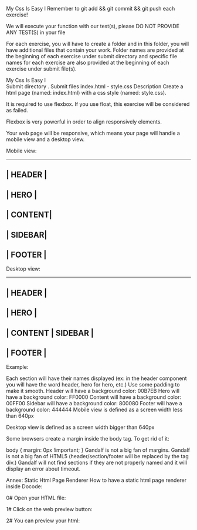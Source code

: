 My Css Is Easy I
Remember to git add && git commit && git push each exercise!

We will execute your function with our test(s), please DO NOT PROVIDE ANY TEST(S) in your file

For each exercise, you will have to create a folder and in this folder, you will have additional files that contain your work. Folder names are provided at the beginning of each exercise under submit directory and specific file names for each exercise are also provided at the beginning of each exercise under submit file(s).

My Css Is Easy I	
Submit directory	.
Submit files	index.html - style.css
Description
Create a html page (named: index.html) with a css style (named: style.css).

It is required to use flexbox. If you use float, this exercise will be considered as failed.

Flexbox is very powerful in order to align responsively elements.

Your web page will be responsive, which means your page will handle a mobile view and a desktop view.

Mobile view:

----------
| HEADER |
----------
|  HERO  |
----------
| CONTENT|
----------
| SIDEBAR|
----------
| FOOTER |
----------
Desktop view:

---------------------
|       HEADER      |
---------------------
|        HERO       |
---------------------
| CONTENT | SIDEBAR |
---------------------
|       FOOTER      |
---------------------
Example:


Each section will have their names displayed (ex: in the header component you will have the word header, hero for hero, etc.)
Use some padding to make it smooth.
Header will have a background color: 00B7EB
Hero will have a background color: FF0000
Content will have a background color: 00FF00
Sidebar will have a background color: 800080
Footer will have a background color: 444444
Mobile view is defined as a screen width less than 640px

Desktop view is defined as a screen width bigger than 640px

Some browsers create a margin inside the body tag.
To get rid of it:

body {
    margin: 0px !important;
}
Gandalf is not a big fan of margins.
Gandalf is not a big fan of HTML5 (header/section/footer will be replaced by the tag div.)
Gandalf will not find sections if they are not properly named and it will display an error about timeout.

Annex: Static Html Page Renderer
How to have a static html page renderer inside Docode:

0# Open your HTML file:


1# Click on the web preview button:


2# You can preview your html:

